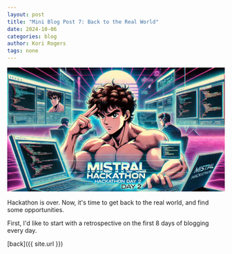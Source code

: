 ```yaml
---
layout: post
title: "Mini Blog Post 7: Back to the Real World"
date: 2024-10-06
categories: blog
author: Kori Rogers
tags: none
---
```

![Mini blog post 6 image](/assets/img/mini_blog_6_image.webp)

Hackathon is over. Now, it's time to get back to the real world, and find some opportunities. 

First, I'd like to start with a retrospective on the first 8 days of blogging every day. 


[back]({{ site.url }})